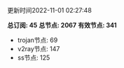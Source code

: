 更新时间2022-11-01 02:27:48

**总订阅: 45**
**总节点: 2067**
**有效节点: 341**
- trojan节点: 69
- v2ray节点: 147
- ss节点: 125
